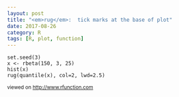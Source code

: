 ```yaml
---
layout: post
title: "<em>rug</em>:  tick marks at the base of plot"
date: 2017-08-26
category: R
tags: [R, plot, function]
---
```


```
set.seed(3)
x <- rbeta(150, 3, 25)
hist(x)
rug(quantile(x), col=2, lwd=2.5)
```

<small> viewed on http://www.rfunction.com </small>
